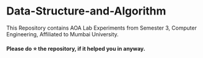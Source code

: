 # Data-Structure-and-Algorithm
This Repository contains AOA Lab Experiments from Semester 3, Computer Engineering, Affiliated to Mumbai University.

#### Please do ⭐ the repository, if it helped you in anyway.
